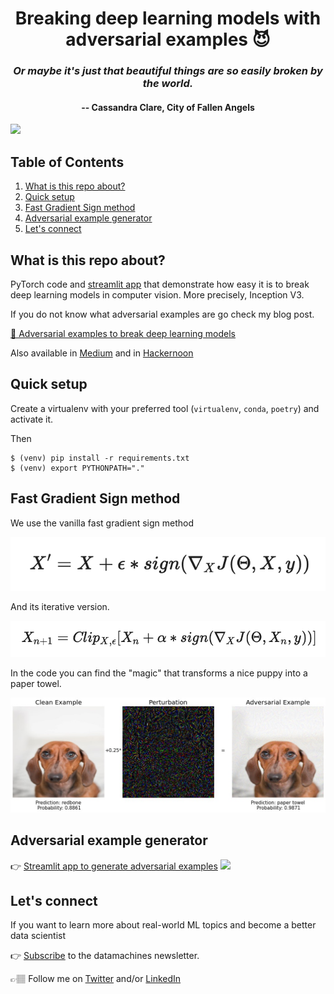 <div align="center">
<h1>Breaking deep learning models with adversarial examples 😈 </h1>
<i><h3>Or maybe it's just that beautiful things are so easily broken by the world.</h3></i>
<h4>-- Cassandra Clare, City of Fallen Angels</h4>
</div>

![](http://datamachines.xyz/wp-content/uploads/2021/06/camaleon-2048x1524.jpg)

## Table of Contents

1. [What is this repo about?](#what-is-this-repo-about)     
2. [Quick setup](#quick-setup)   
3. [Fast Gradient Sign method](#fast-gradient-sign-method)
4. [Adversarial example generator](#adversarial-example-generator)
5. [Let's connect](#lets-connect)  
    

## What is this repo about?

PyTorch code and [streamlit app]() that demonstrate how easy it is to break deep learning models in computer vision.
More precisely, Inception V3.

If you do not know what adversarial examples are go check my blog post.

[📝 Adversarial examples to break deep learning models](http://datamachines.xyz/2021/07/05/adversarial-examples-to-break-deep-learning-models/)  

Also available in [Medium](https://towardsdatascience.com/adversarial-examples-to-break-deep-learning-models-e7f543833eae) and in [Hackernoon](https://hackernoon.com/adversarial-examples-in-machine-learning-explained)

## Quick setup

Create a virtualenv with your preferred tool (`virtualenv`, `conda`, `poetry`)
and activate it.

Then
```
$ (venv) pip install -r requirements.txt
$ (venv) export PYTHONPATH="."
```


## Fast Gradient Sign method

We use the vanilla fast gradient sign method

![](images/fgsm_formula.png)


And its iterative version.

![](images/ifgsm_formula.png)


In the code you can find the "magic" that transforms a nice puppy into a paper towel.

![](images/step_1_to_9.jpg)

## Adversarial example generator

👉 [Streamlit app to generate adversarial examples](https://share.streamlit.io/paulescu/adversarial-machine-learning/main/src/streamlit_app.py)
![](images/streamlit_app.gif)

## Let's connect

If you want to learn more about real-world ML topics and become a better data scientist

👉 [Subscribe](http://datamachines.xyz/subscribe) to the datamachines newsletter.

👉🏽 Follow me on [Twitter](https://twitter.com/paulabartabajo_) and/or [LinkedIn](https://www.linkedin.com/in/pau-labarta-bajo-4432074b/)
